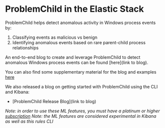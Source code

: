 # ProblemChild in the Elastic Stack 

ProblemChild helps detect anomalous activity in Windows process events by:
1) Classifying events as malicious vs benign
2) Identifying anomalous events based on rare parent-child process relationships

An end-to-end blog to create and leverage ProblemChild to detect anomalous Windows process events can be found [here](link to blog).

You can also find some supplementary material for the blog and examples [here](https://github.com/elastic/examples/tree/master/Machine%20Learning/ProblemChild)

We also released a blog on getting started with ProblemChild using the CLI and Kibana:
* [ProblemChild Release Blog](link to blog)


*Note: in order to use these ML features, you must have a platinum or higher [subscription](https://www.elastic.co/subscriptions)*
*Note: the ML features are considered experimental in Kibana as well as this rules CLI*

